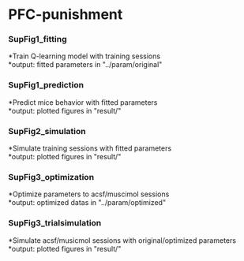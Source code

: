 # PFC-punishment

### SupFig1_fitting
*Train Q-learning model with training sessions  
*output: fitted parameters in "../param/original"  
  
### SupFig1_prediction
*Predict mice behavior with fitted parameters  
*output: plotted figures in "result/"  
  
### SupFig2_simulation
*Simulate training sessions with fitted parameters  
*output: plotted figures in "result/"  

### SupFig3_optimization
*Optimize parameters to acsf/muscimol sessions  
*output: optimized datas in "../param/optimized"  
  
### SupFig3_trialsimulation
*Simulate acsf/musicmol sessions with original/optimized parameters  
*output: plotted figures in "result/"  
